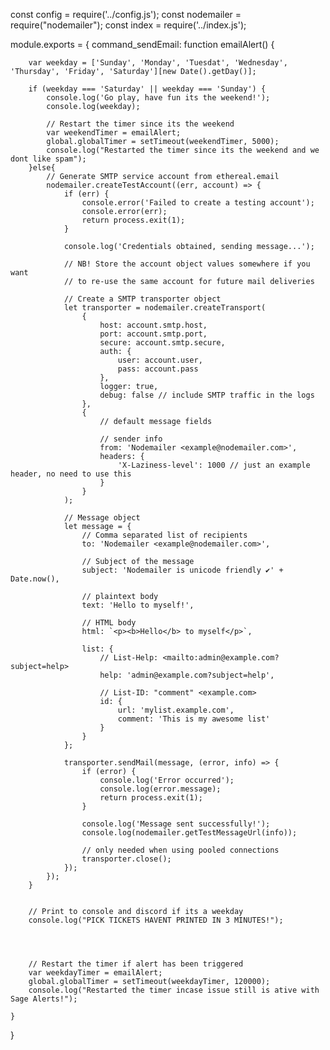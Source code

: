 ﻿const config = require('../config.js');
const nodemailer = require("nodemailer");
const index = require('../index.js');

module.exports = {
    command_sendEmail: function emailAlert() { 

        var weekday = ['Sunday', 'Monday', 'Tuesdat', 'Wednesday', 'Thursday', 'Friday', 'Saturday'][new Date().getDay()];

        if (weekday === 'Saturday' || weekday === 'Sunday') {
            console.log('Go play, have fun its the weekend!');
            console.log(weekday);

            // Restart the timer since its the weekend
            var weekendTimer = emailAlert;
            global.globalTimer = setTimeout(weekendTimer, 5000);
            console.log("Restarted the timer since its the weekend and we dont like spam");
        }else{
            // Generate SMTP service account from ethereal.email
            nodemailer.createTestAccount((err, account) => {
                if (err) {
                    console.error('Failed to create a testing account');
                    console.error(err);
                    return process.exit(1);
                }

                console.log('Credentials obtained, sending message...');

                // NB! Store the account object values somewhere if you want
                // to re-use the same account for future mail deliveries

                // Create a SMTP transporter object
                let transporter = nodemailer.createTransport(
                    {
                        host: account.smtp.host,
                        port: account.smtp.port,
                        secure: account.smtp.secure,
                        auth: {
                            user: account.user,
                            pass: account.pass
                        },
                        logger: true,
                        debug: false // include SMTP traffic in the logs
                    },
                    {
                        // default message fields

                        // sender info
                        from: 'Nodemailer <example@nodemailer.com>',
                        headers: {
                            'X-Laziness-level': 1000 // just an example header, no need to use this
                        }
                    }
                );

                // Message object
                let message = {
                    // Comma separated list of recipients
                    to: 'Nodemailer <example@nodemailer.com>',

                    // Subject of the message
                    subject: 'Nodemailer is unicode friendly ✔' + Date.now(),

                    // plaintext body
                    text: 'Hello to myself!',

                    // HTML body
                    html: `<p><b>Hello</b> to myself</p>`,

                    list: {
                        // List-Help: <mailto:admin@example.com?subject=help>
                        help: 'admin@example.com?subject=help',

                        // List-ID: "comment" <example.com>
                        id: {
                            url: 'mylist.example.com',
                            comment: 'This is my awesome list'
                        }
                    }
                };

                transporter.sendMail(message, (error, info) => {
                    if (error) {
                        console.log('Error occurred');
                        console.log(error.message);
                        return process.exit(1);
                    }

                    console.log('Message sent successfully!');
                    console.log(nodemailer.getTestMessageUrl(info));

                    // only needed when using pooled connections
                    transporter.close();
                });
            });
        }


        // Print to console and discord if its a weekday
        console.log("PICK TICKETS HAVENT PRINTED IN 3 MINUTES!");




        // Restart the timer if alert has been triggered
        var weekdayTimer = emailAlert;
        global.globalTimer = setTimeout(weekdayTimer, 120000);
        console.log("Restarted the timer incase issue still is ative with Sage Alerts!");

    }

}